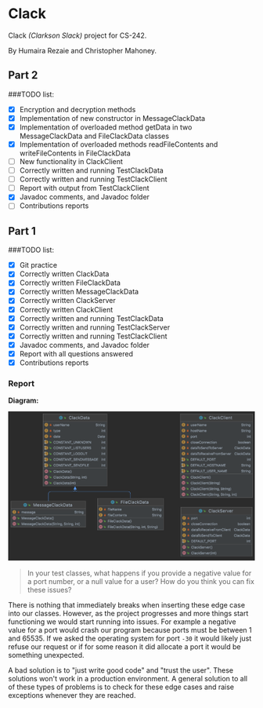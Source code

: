# Clack
Clack _(Clarkson Slack)_ project for CS-242.

By Humaira Rezaie and Christopher Mahoney.

## Part 2
###TODO list:
- [x] Encryption and decryption methods
- [x] Implementation of new constructor in MessageClackData
- [x] Implementation of overloaded method getData in two MessageClackData and FileClackData classes
- [x] Implementation of overloaded methods readFileContents and writeFileContents in FileClackData
- [ ] New functionality in ClackClient
- [ ] Correctly written and running TestClackData
- [ ] Correctly written and running TestClackClient
- [ ] Report with output from TestClackClient
- [x] Javadoc comments, and Javadoc folder
- [ ] Contributions reports

## Part 1
###TODO list:
- [x] Git practice
- [x] Correctly written ClackData
- [x] Correctly written FileClackData
- [x] Correctly written MessageClackData
- [x] Correctly written ClackServer 
- [x] Correctly written ClackClient
- [x] Correctly written and running TestClackData
- [x] Correctly written and running TestClackServer
- [x] Correctly written and running TestClackClient
- [x] Javadoc comments, and Javadoc folder
- [x] Report with all questions answered
- [x] Contributions reports
  
### Report

**Diagram:**

![](screenshot.png)

> In your test classes, what happens if you provide a negative value for a port
number, or a null value for a user? How do you think you can fix these issues?

There is nothing that immediately breaks when inserting these edge case into our classes. 
However, as the project progresses and more things start functioning we would start running into issues.
For example a negative value for a port would crash our program because ports must be between 1 and 65535.
If we asked the operating system for port `-30` it would likely just refuse our request or if 
for some reason it did allocate a port it would be something unexpected.

A bad solution is to "just write good code" and "trust the user". These solutions won't work in a production 
environment. A general solution to all of these types of problems is to check for these edge cases and raise exceptions
whenever they are reached.